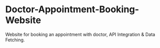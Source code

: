 # Doctor-Appointment-Booking-Website
Website for booking an appointment with doctor, API Integration &amp; Data Fetching.
